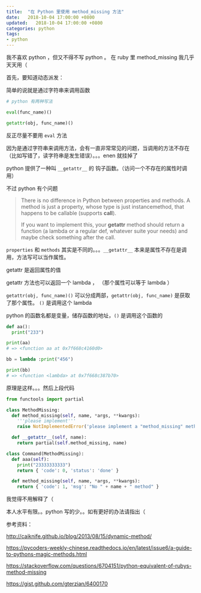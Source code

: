 ```yaml
---
title:  "在 Python 里使用 method_missing 方法"
date:   2018-10-04 17:00:00 +0800
updated:   2018-10-04 17:00:00 +0800
categories: python
tags:
- python
---
```


我不喜欢 python ，但又不得不写 python 。
在 ruby 里 method_missing 我几乎天天用（

首先，要知道动态派发：

简单的说就是通过字符串来调用函数


```python
# python 有两种写法

eval(func_name)()

getattr(obj, func_name)()
```
反正尽量不要用 `eval` 方法


因为是通过字符串来调用方法，会有一直非常常见的问题，当调用的方法不存在（比如写错了，读字符串是发生错误）。。。enen 就挂掉了

python 提供了一种叫 `__getattr__` 的 钩子函数。（访问一个不存在的属性时调用）

不过 python 有个问题

> There is no difference in Python between properties and methods. A method is just a property, whose type is just instancemethod, that happens to be callable (supports __call__).
>
> If you want to implement this, your __getattr__ method should return a function (a lambda or a regular def, whatever suite your needs) and maybe check something after the call.

`properties` 和 `methods` 其实是不同的。。。`__getattr__` 本来是属性不存在是调用，方法写可以当作属性。

getattr 是返回属性的值

getattr 方法也可以返回一个 lambda ， （那个属性可以等于 lambda ）

`getattr(obj, func_name)()` 可以分成两部，`getattr(obj, func_name)` 是获取了那个属性。 `()` 是调用这个 lambda

python 的函数名都是变量，储存函数的地址，`()` 是调用这个函数的
```python
def aa():
  print("233")

print(aa)
# => <function aa at 0x7f668c4160d0>

bb = lambda :print("456")

print(bb)
# => <function <lambda> at 0x7f668c387b70>
```

原理是这样。。。然后上段代码

```python
from functools import partial

class MethodMissing:
  def method_missing(self, name, *args, **kwargs):
    '''please implement'''
    raise NotImplementedError('please implement a "method_missing" method')

  def __getattr__(self, name):
    return partial(self.method_missing, name)

class Command(MethodMissing):
  def aaa(self):
    print("23333333333")
    return { 'code': 0, 'status': 'done' }

  def method_missing(self, name, *args, **kwargs):
    return { 'code': 1, 'msg': "No " + name + " method" }
```

我觉得不用解释了（

本人水平有限。。python 写的少。。如有更好的办法请指出（


参考资料：

http://caiknife.github.io/blog/2013/08/15/dynamic-method/

https://pycoders-weekly-chinese.readthedocs.io/en/latest/issue6/a-guide-to-pythons-magic-methods.html

https://stackoverflow.com/questions/6704151/python-equivalent-of-rubys-method-missing

https://gist.github.com/gterzian/6400170

